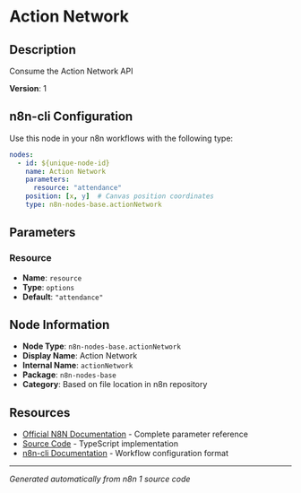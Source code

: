 # Action Network

## Description

Consume the Action Network API

**Version**: 1

## n8n-cli Configuration

Use this node in your n8n workflows with the following type:

```yaml
nodes:
  - id: ${unique-node-id}
    name: Action Network
    parameters:
      resource: "attendance"
    position: [x, y]  # Canvas position coordinates
    type: n8n-nodes-base.actionNetwork
```

## Parameters

### Resource

- **Name**: `resource`
- **Type**: `options`
- **Default**: `"attendance"`


## Node Information

- **Node Type**: `n8n-nodes-base.actionNetwork`
- **Display Name**: Action Network
- **Internal Name**: `actionNetwork`
- **Package**: `n8n-nodes-base`
- **Category**: Based on file location in n8n repository

## Resources

- [Official N8N Documentation](https://docs.n8n.io/integrations/builtin/app-nodes/n8n-nodes-base.actionnetwork/) - Complete parameter reference
- [Source Code](https://github.com/n8n-io/n8n/blob/master/packages/nodes-base/nodes/ActionNetwork/ActionNetwork.node.ts) - TypeScript implementation
- [n8n-cli Documentation](https://github.com/edenreich/n8n-cli) - Workflow configuration format

---
*Generated automatically from n8n 1 source code*
